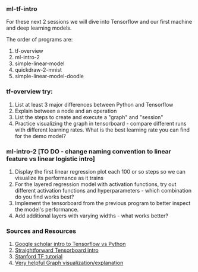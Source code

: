 ### ml-tf-intro

For these next 2 sessions we will dive into Tensorflow and our first machine and deep learning models. 

The order of programs are:

1. tf-overview
2. ml-intro-2
3. simple-linear-model
4. quickdraw-2-mnist
5. simple-linear-model-doodle

### tf-overview try:

1. List at least 3 major differences between Python and Tensorflow
2. Explain between a node and an operation
3. List the steps to create and execute a "graph" and "session"
4. Practice visualizing the graph in tensorboard - compare different runs with different learning rates. What is the best learning rate you can find for the demo model?

### ml-intro-2 [TO DO - change naming convention to linear feature vs linear logistic intro]

1. Display the first linear regression plot each 100 or so steps so we can visualize its performance as it trains
2. For the layered regression model with activation functions, try out different activation functions and hyperparameters - which combination do you find works best?
3. Implement the tensorboard from the previous program to better inspect the model's performance.
4. Add additional layers with varying widths - what works better?

### Sources and Resources

1. [Google scholar intro to Tensorflow vs Python](https://jacobbuckman.com/post/tensorflow-the-confusing-parts-1/#understanding-tensorflow)
2. [Straightforward Tensorboard intro](https://thecodacus.com/tensorboard-tutorial-visualize-networks-graphically/)
3. [Stanford TF tutorial](https://cs224d.stanford.edu/lectures/CS224d-Lecture7.pdf)
4. [Very helpful Graph visualization/explanation](https://www.tensorflow.org/guide/graphs)
